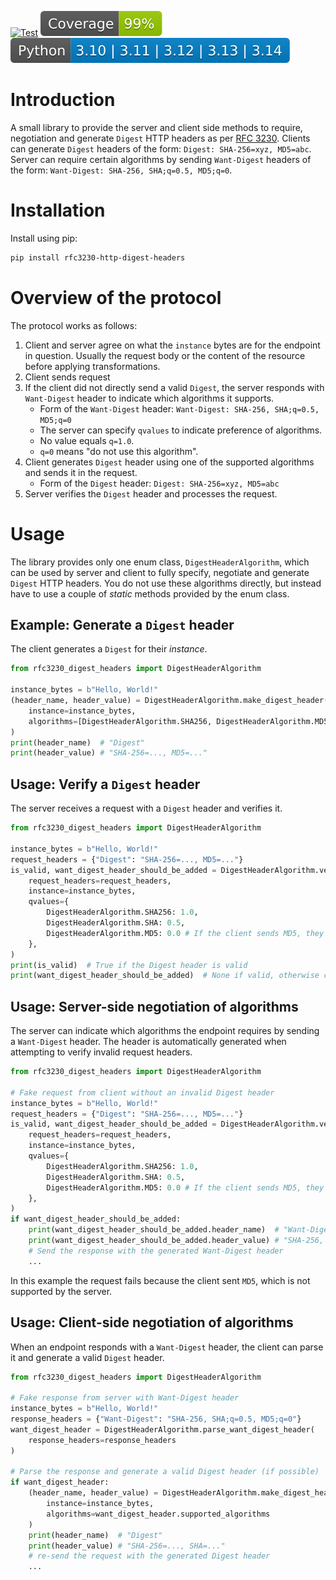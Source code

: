 [![Test](https://github.com/Mari6814/py-rfc3230-digest-headers/actions/workflows/ci.yml/badge.svg)](https://github.com/Mari6814/py-rfc3230-digest-headers/actions/workflows/test.yml)
[![Coverage](https://github.com/Mari6814/py-rfc3230-digest-headers/raw/main/badges/coverage.svg)](https://github.com/Mari6814/py-rfc3230-digest-headers/raw/main/badges/coverage.svg)
[![Versions](https://github.com/Mari6814/py-rfc3230-digest-headers/raw/main/badges/python-versions.svg)](https://github.com/Mari6814/py-rfc3230-digest-headers/raw/main/badges/python-versions.svg)

# Introduction
A small library to provide the server and client side methods to require, negotiation and generate `Digest` HTTP headers as per [RFC 3230](https://datatracker.ietf.org/doc/html/rfc3230).
Clients can generate `Digest` headers of the form: `Digest: SHA-256=xyz, MD5=abc`. Server can require certain algorithms by sending `Want-Digest` headers of the form: `Want-Digest: SHA-256, SHA;q=0.5, MD5;q=0`.

# Installation
Install using pip:
```bash
pip install rfc3230-http-digest-headers
```

# Overview of the protocol
The protocol works as follows:
1. Client and server agree on what the `instance` bytes are for the endpoint in question. Usually the request body or the content of the resource before applying transformations.
2. Client sends request
3. If the client did not directly send a valid `Digest`, the server responds with `Want-Digest` header to indicate which algorithms it supports.
    - Form of the `Want-Digest` header: `Want-Digest: SHA-256, SHA;q=0.5, MD5;q=0`
    - The server can specify `qvalues` to indicate preference of algorithms.
    - No value equals `q=1.0`.
    - `q=0` means "do not use this algorithm".
4. Client generates `Digest` header using one of the supported algorithms and sends it in the request.
    - Form of the `Digest` header: `Digest: SHA-256=xyz, MD5=abc`
5. Server verifies the `Digest` header and processes the request.

# Usage
The library provides only one enum class, `DigestHeaderAlgorithm`, which can be used by server and client to fully specify, negotiate and generate `Digest` HTTP headers.
You do not use these algorithms directly, but instead have to use a couple of *static* methods provided by the enum class.

## Example: Generate a `Digest` header
The client generates a `Digest` for their *instance*.

```python
from rfc3230_digest_headers import DigestHeaderAlgorithm

instance_bytes = b"Hello, World!"
(header_name, header_value) = DigestHeaderAlgorithm.make_digest_header(
    instance=instance_bytes,
    algorithms=[DigestHeaderAlgorithm.SHA256, DigestHeaderAlgorithm.MD5]
)
print(header_name)  # "Digest"
print(header_value) # "SHA-256=..., MD5=..."
``` 

## Usage: Verify a `Digest` header
The server receives a request with a `Digest` header and verifies it.

```python
from rfc3230_digest_headers import DigestHeaderAlgorithm

instance_bytes = b"Hello, World!"
request_headers = {"Digest": "SHA-256=..., MD5=..."}
is_valid, want_digest_header_should_be_added = DigestHeaderAlgorithm.verify_request(
    request_headers=request_headers,
    instance=instance_bytes,
    qvalues={
        DigestHeaderAlgorithm.SHA256: 1.0,
        DigestHeaderAlgorithm.SHA: 0.5,
        DigestHeaderAlgorithm.MD5: 0.0 # If the client sends MD5, they will receive an error
    },
)
print(is_valid)  # True if the Digest header is valid
print(want_digest_header_should_be_added)  # None if valid, otherwise contains the `Want-Digest` header to be sent to the client for negotiation
```

## Usage: Server-side negotiation of algorithms
The server can indicate which algorithms the endpoint requires by sending a `Want-Digest` header.
The header is automatically generated when attempting to verify invalid request headers.

```python
from rfc3230_digest_headers import DigestHeaderAlgorithm

# Fake request from client without an invalid Digest header
instance_bytes = b"Hello, World!"
request_headers = {"Digest": "SHA-256=..., MD5=..."}
is_valid, want_digest_header_should_be_added = DigestHeaderAlgorithm.verify_request(
    request_headers=request_headers,
    instance=instance_bytes,
    qvalues={
        DigestHeaderAlgorithm.SHA256: 1.0,
        DigestHeaderAlgorithm.SHA: 0.5,
        DigestHeaderAlgorithm.MD5: 0.0 # If the client sends MD5, they will receive an error
    },
)
if want_digest_header_should_be_added:
    print(want_digest_header_should_be_added.header_name)  # "Want-Digest"
    print(want_digest_header_should_be_added.header_value) # "SHA-256, SHA
    # Send the response with the generated Want-Digest header
    ...
```
In this example the request fails because the client sent `MD5`, which is not supported by the server.

## Usage: Client-side negotiation of algorithms
When an endpoint responds with a `Want-Digest` header, the client can parse it and generate a valid `Digest` header.

```python
from rfc3230_digest_headers import DigestHeaderAlgorithm

# Fake response from server with Want-Digest header
instance_bytes = b"Hello, World!"
response_headers = {"Want-Digest": "SHA-256, SHA;q=0.5, MD5;q=0"}
want_digest_header = DigestHeaderAlgorithm.parse_want_digest_header(
    response_headers=response_headers
)

# Parse the response and generate a valid Digest header (if possible)
if want_digest_header:
    (header_name, header_value) = DigestHeaderAlgorithm.make_digest_header(
        instance=instance_bytes,
        algorithms=want_digest_header.supported_algorithms
    )
    print(header_name)  # "Digest"
    print(header_value) # "SHA-256=..., SHA=..."
    # re-send the request with the generated Digest header
    ...
```
